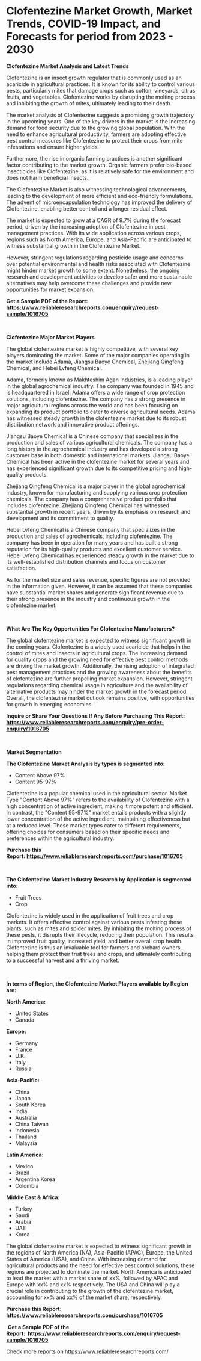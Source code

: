 <p><h1>Clofentezine Market Growth, Market Trends, COVID-19 Impact, and Forecasts for period from 2023 - 2030</h1></p><p><strong>Clofentezine Market Analysis and Latest Trends</strong></p>
<p><p>Clofentezine is an insect growth regulator that is commonly used as an acaricide in agricultural practices. It is known for its ability to control various pests, particularly mites that damage crops such as cotton, vineyards, citrus fruits, and vegetables. Clofentezine works by disrupting the molting process and inhibiting the growth of mites, ultimately leading to their death.</p><p>The market analysis of Clofentezine suggests a promising growth trajectory in the upcoming years. One of the key drivers in the market is the increasing demand for food security due to the growing global population. With the need to enhance agricultural productivity, farmers are adopting effective pest control measures like Clofentezine to protect their crops from mite infestations and ensure higher yields.</p><p>Furthermore, the rise in organic farming practices is another significant factor contributing to the market growth. Organic farmers prefer bio-based insecticides like Clofentezine, as it is relatively safe for the environment and does not harm beneficial insects.</p><p>The Clofentezine Market is also witnessing technological advancements, leading to the development of more efficient and eco-friendly formulations. The advent of microencapsulation technology has improved the delivery of Clofentezine, enabling better control and a longer residual effect.</p><p>The market is expected to grow at a CAGR of 9.7% during the forecast period, driven by the increasing adoption of Clofentezine in pest management practices. With its wide application across various crops, regions such as North America, Europe, and Asia-Pacific are anticipated to witness substantial growth in the Clofentezine Market.</p><p>However, stringent regulations regarding pesticide usage and concerns over potential environmental and health risks associated with Clofentezine might hinder market growth to some extent. Nonetheless, the ongoing research and development activities to develop safer and more sustainable alternatives may help overcome these challenges and provide new opportunities for market expansion.</p></p>
<p><strong>Get a Sample PDF of the Report:&nbsp; <a href="https://www.reliableresearchreports.com/enquiry/request-sample/1016705">https://www.reliableresearchreports.com/enquiry/request-sample/1016705</a></strong></p>
<p>&nbsp;</p>
<p><strong>Clofentezine Major Market Players</strong></p>
<p><p>The global clofentezine market is highly competitive, with several key players dominating the market. Some of the major companies operating in the market include Adama, Jiangsu Baoye Chemical, Zhejiang Qingfeng Chemical, and Hebei Lvfeng Chemical.</p><p>Adama, formerly known as Makhteshim Agan Industries, is a leading player in the global agrochemical industry. The company was founded in 1945 and is headquartered in Israel. Adama offers a wide range of crop protection solutions, including clofentezine. The company has a strong presence in major agricultural regions across the world and has been focusing on expanding its product portfolio to cater to diverse agricultural needs. Adama has witnessed steady growth in the clofentezine market due to its robust distribution network and innovative product offerings.</p><p>Jiangsu Baoye Chemical is a Chinese company that specializes in the production and sales of various agricultural chemicals. The company has a long history in the agrochemical industry and has developed a strong customer base in both domestic and international markets. Jiangsu Baoye Chemical has been active in the clofentezine market for several years and has experienced significant growth due to its competitive pricing and high-quality products.</p><p>Zhejiang Qingfeng Chemical is a major player in the global agrochemical industry, known for manufacturing and supplying various crop protection chemicals. The company has a comprehensive product portfolio that includes clofentezine. Zhejiang Qingfeng Chemical has witnessed substantial growth in recent years, driven by its emphasis on research and development and its commitment to quality.</p><p>Hebei Lvfeng Chemical is a Chinese company that specializes in the production and sales of agrochemicals, including clofentezine. The company has been in operation for many years and has built a strong reputation for its high-quality products and excellent customer service. Hebei Lvfeng Chemical has experienced steady growth in the market due to its well-established distribution channels and focus on customer satisfaction.</p><p>As for the market size and sales revenue, specific figures are not provided in the information given. However, it can be assumed that these companies have substantial market shares and generate significant revenue due to their strong presence in the industry and continuous growth in the clofentezine market.</p></p>
<p>&nbsp;</p>
<p><strong>What Are The Key Opportunities For Clofentezine Manufacturers?</strong></p>
<p><p>The global clofentezine market is expected to witness significant growth in the coming years. Clofentezine is a widely used acaricide that helps in the control of mites and insects in agricultural crops. The increasing demand for quality crops and the growing need for effective pest control methods are driving the market growth. Additionally, the rising adoption of integrated pest management practices and the growing awareness about the benefits of clofentezine are further propelling market expansion. However, stringent regulations regarding chemical usage in agriculture and the availability of alternative products may hinder the market growth in the forecast period. Overall, the clofentezine market outlook remains positive, with opportunities for growth in emerging economies.</p></p>
<p><strong>Inquire or Share Your Questions If Any Before Purchasing This Report: <a href="https://www.reliableresearchreports.com/enquiry/pre-order-enquiry/1016705">https://www.reliableresearchreports.com/enquiry/pre-order-enquiry/1016705</a></strong></p>
<p>&nbsp;</p>
<p><strong>Market Segmentation</strong></p>
<p><strong>The Clofentezine Market Analysis by types is segmented into:</strong></p>
<p><ul><li>Content Above 97%</li><li>Content 95-97%</li></ul></p>
<p><p>Clofentezine is a popular chemical used in the agricultural sector. Market Type "Content Above 97%" refers to the availability of Clofentezine with a high concentration of active ingredient, making it more potent and efficient. In contrast, the "Content 95-97%" market entails products with a slightly lower concentration of the active ingredient, maintaining effectiveness but at a reduced level. These market types cater to different requirements, offering choices for consumers based on their specific needs and preferences within the agricultural industry.</p></p>
<p><strong>Purchase this Report:&nbsp;<a href="https://www.reliableresearchreports.com/purchase/1016705">https://www.reliableresearchreports.com/purchase/1016705</a></strong></p>
<p>&nbsp;</p>
<p><strong>The Clofentezine Market Industry Research by Application is segmented into:</strong></p>
<p><ul><li>Fruit Trees</li><li>Crop</li></ul></p>
<p><p>Clofentezine is widely used in the application of fruit trees and crop markets. It offers effective control against various pests infesting these plants, such as mites and spider mites. By inhibiting the molting process of these pests, it disrupts their lifecycle, reducing their population. This results in improved fruit quality, increased yield, and better overall crop health. Clofentezine is thus an invaluable tool for farmers and orchard owners, helping them protect their fruit trees and crops, and ultimately contributing to a successful harvest and a thriving market.</p></p>
<p>&nbsp;</p>
<p><strong>In terms of Region, the Clofentezine Market Players available by Region are:</strong></p>
<p>
    <p> <strong> North America: </strong>
        <ul>
            <li>United States</li>
            <li>Canada</li>
        </ul>
        </p> 
    <p> <strong> Europe: </strong>
        <ul>
            <li>Germany</li>
            <li>France</li>
            <li>U.K.</li>
            <li>Italy</li>
            <li>Russia</li>
        </ul>
        </p> 
    <p> <strong> Asia-Pacific: </strong>
        <ul>
            <li>China</li>
            <li>Japan</li>
            <li>South Korea</li>
            <li>India</li>
            <li>Australia</li>
            <li>China Taiwan</li>
            <li>Indonesia</li>
            <li>Thailand</li>
            <li>Malaysia</li>
        </ul>
        </p> 
    <p> <strong> Latin America: </strong>
        <ul>
            <li>Mexico</li>
            <li>Brazil</li>
            <li>Argentina Korea</li>
            <li>Colombia</li>
        </ul>
        </p> 
    <p> <strong> Middle East & Africa: </strong>
        <ul>
            <li>Turkey</li>
            <li>Saudi</li>
            <li>Arabia</li>
            <li>UAE</li>
            <li>Korea</li>
        </ul>
    </p>
    </p>
<p><p>The global clofentezine market is expected to witness significant growth in the regions of North America (NA), Asia-Pacific (APAC), Europe, the United States of America (USA), and China. With increasing demand for agricultural products and the need for effective pest control solutions, these regions are projected to dominate the market. North America is anticipated to lead the market with a market share of xx%, followed by APAC and Europe with xx% and xx% respectively. The USA and China will play a crucial role in contributing to the growth of the clofentezine market, accounting for xx% and xx% of the market share, respectively.</p></p>
<p><strong>Purchase this Report: <a href="https://www.reliableresearchreports.com/purchase/1016705">https://www.reliableresearchreports.com/purchase/1016705</a></strong></p>
<p>&nbsp;<strong>Get a Sample PDF of the Report:&nbsp;&nbsp;<a href="https://www.reliableresearchreports.com/enquiry/request-sample/1016705">https://www.reliableresearchreports.com/enquiry/request-sample/1016705</a></strong></p>
<p><strong></strong></p>
<p>Check more reports on https://www.reliableresearchreports.com/</p>